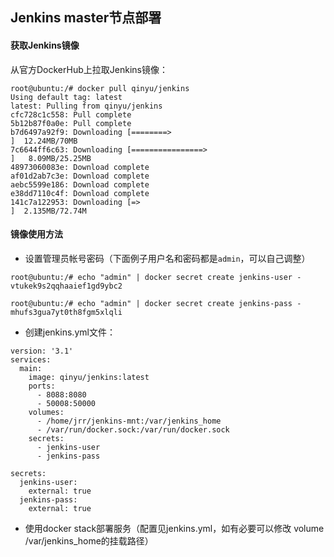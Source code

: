 ## Jenkins master节点部署

#### 获取Jenkins镜像

从官方DockerHub上拉取Jenkins镜像：

```
root@ubuntu:/# docker pull qinyu/jenkins
Using default tag: latest
latest: Pulling from qinyu/jenkins
cfc728c1c558: Pull complete 
5b12b87f0a0e: Pull complete 
b7d6497a92f9: Downloading [========>                                          ]  12.24MB/70MB
7c6644ff6c63: Downloading [================>                                  ]   8.09MB/25.25MB
48973060083e: Download complete 
af01d2ab7c3e: Download complete 
aebc5599e186: Download complete 
e38dd7110c4f: Download complete 
141c7a122953: Downloading [=>                                                 ]  2.135MB/72.74M
```

#### **镜像使用方法**

* 设置管理员帐号密码（下面例子用户名和密码都是`admin`，可以自己调整）

```
root@ubuntu:/# echo "admin" | docker secret create jenkins-user -
vtukek9s2qqhaaief1gd9ybc2

root@ubuntu:/# echo "admin" | docker secret create jenkins-pass -
mhufs3gua7yt0th8fgm5xlqli
```

* 创建jenkins.yml文件：

```
version: '3.1'
services:
  main:
    image: qinyu/jenkins:latest
    ports:
      - 8088:8080
      - 50008:50000
    volumes:
      - /home/jrr/jenkins-mnt:/var/jenkins_home
      - /var/run/docker.sock:/var/run/docker.sock
    secrets:
      - jenkins-user
      - jenkins-pass

secrets:
  jenkins-user:
    external: true
  jenkins-pass:
    external: true
```

* 使用docker stack部署服务（配置见jenkins.yml，如有必要可以修改 volume /var/jenkins\_home的挂载路径）



